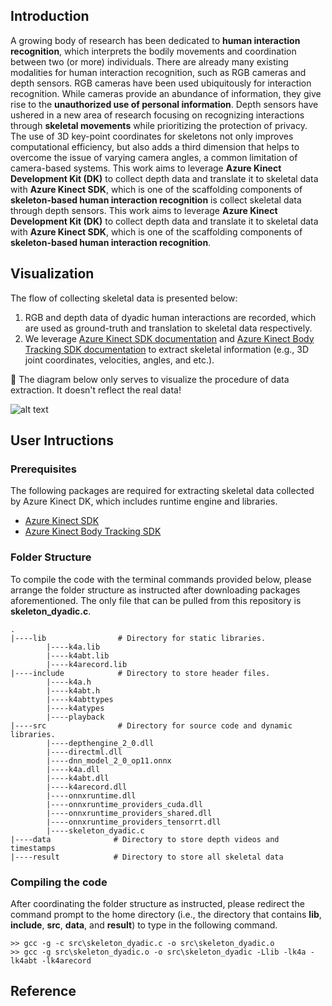 
## Introduction
A growing body of research has been dedicated to <strong>human interaction recognition</strong>, which interprets the bodily movements and coordination between two (or more) individuals. There are already many existing modalities for human interaction recognition, such as RGB cameras and depth sensors. RGB cameras have been used ubiquitously for interaction recognition. While cameras provide an abundance of information, they give rise to the <strong>unauthorized use of personal information</strong>. Depth sensors have ushered in a new area of research focusing on recognizing interactions through <strong>skeletal movements</strong> while prioritizing the protection of privacy. The use of 3D key-point coordinates for skeletons not only improves computational efficiency, but also adds a third dimension that helps to overcome the issue of varying camera angles, a common limitation of camera-based systems.
This work aims to leverage <strong>Azure Kinect Development Kit (DK)</strong> to collect depth data and translate it to skeletal data with <strong>Azure Kinect SDK</strong>, which is one of the scaffolding components of <strong>skeleton-based human interaction recognition</strong> is collect skeletal data through depth sensors.
This work aims to leverage <strong>Azure Kinect Development Kit (DK)</strong> to collect depth data and translate it to skeletal data with <strong>Azure Kinect SDK</strong>, which is one of the scaffolding components of <strong>skeleton-based human interaction recognition</strong>.

## Visualization
The flow of collecting skeletal data is presented below:
1. RGB and depth data of dyadic human interactions are recorded, which are used as ground-truth and translation to skeletal data respectively.
2. We leverage <a href="https://microsoft.github.io/Azure-Kinect-Sensor-SDK/master/index.html" title="Azure Kinect SDK">Azure Kinect SDK documentation</a> and <a href="https://microsoft.github.io/Azure-Kinect-Body-Tracking/release/0.9.x/index.html" title="Azure Kinect Body Tracking SDK">Azure Kinect Body Tracking SDK documentation</a> to extract skeletal information (e.g., 3D joint coordinates, velocities, angles, and etc.).
   
:ghost: The diagram below only serves to visualize the procedure of data extraction. It doesn't reflect the real data!
   
![alt text](https://github.com/ch3yu/Azure_kinect_feature_extraction/blob/main/process.png)
## User Intructions
### Prerequisites
The following packages are required for extracting skeletal data collected by Azure Kinect DK, which includes runtime engine and libraries.
- <a href="https://learn.microsoft.com/en-us/azure/kinect-dk/sensor-sdk-download" title="Azure Kinect SDK">Azure Kinect SDK</a>
- <a href="https://learn.microsoft.com/en-us/azure/kinect-dk/body-sdk-download" title="Azure Kinect Body Tracking SDK">Azure Kinect Body Tracking SDK</a>
### Folder Structure
To compile the code with the terminal commands provided below, please arrange the folder structure as instructed after downloading packages aforementioned. The only file that can be pulled from this repository is <strong>skeleton_dyadic.c</strong>.
```
.
|----lib                # Directory for static libraries.
        |----k4a.lib
        |----k4abt.lib
        |----k4arecord.lib
|----include            # Directory to store header files.
        |----k4a.h
        |----k4abt.h
        |----k4abttypes
        |----k4atypes
        |----playback
|----src                # Directory for source code and dynamic libraries.
        |----depthengine_2_0.dll
        |----directml.dll
        |----dnn_model_2_0_op11.onnx
        |----k4a.dll
        |----k4abt.dll
        |----k4arecord.dll
        |----onnxruntime.dll
        |----onnxruntime_providers_cuda.dll
        |----onnxruntime_providers_shared.dll
        |----onnxruntime_providers_tensorrt.dll
        |----skeleton_dyadic.c
|----data              # Directory to store depth videos and timestamps
|----result            # Directory to store all skeletal data
```
### Compiling the code
After coordinating the folder structure as instructed, please redirect the command prompt to the home directory (i.e., the directory that contains <strong>lib</strong>, <strong>include</strong>, <strong>src</strong>, <strong>data</strong>, and <strong>result</strong>) to type in the following command.
```
>> gcc -g -c src\skeleton_dyadic.c -o src\skeleton_dyadic.o 
>> gcc -g src\skeleton_dyadic.o -o src\skeleton_dyadic -Llib -lk4a -lk4abt -lk4arecord
```
## Reference
